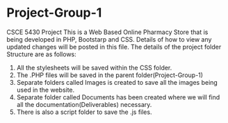 # Project-Group-1
CSCE 5430 Project
This is a Web Based Online Pharmacy Store that is being developed in PHP, Bootstarp and CSS.
Details of how to view any updated changes will be posted in this file.
The details of the project folder Structure are as follows:
1. All the stylesheets will be saved within the CSS folder.
2. The .PHP files will be saved in the parent folder(Project-Group-1)
3. Separate folders called Images is created to save all the images being used in the website.
4. Separate folder called Documents has been created where we will find all the documentation(Deliverables) necessary.
5. There is also a script folder to save the .js files.
